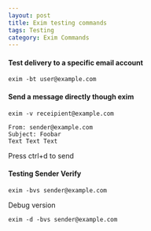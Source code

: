```yaml
---
layout: post
title: Exim testing commands
tags: Testing
category: Exim Commands
---
```


#### Test delivery to a specific email account

`exim -bt user@example.com`

#### Send a message directly though exim

`exim -v receipient@example.com`

```
From: sender@example.com
Subject: Foobar
Text Text Text
```

Press ctrl+d to send

#### Testing Sender Verify

`exim -bvs sender@example.com`

Debug version

`exim -d -bvs sender@example.com`